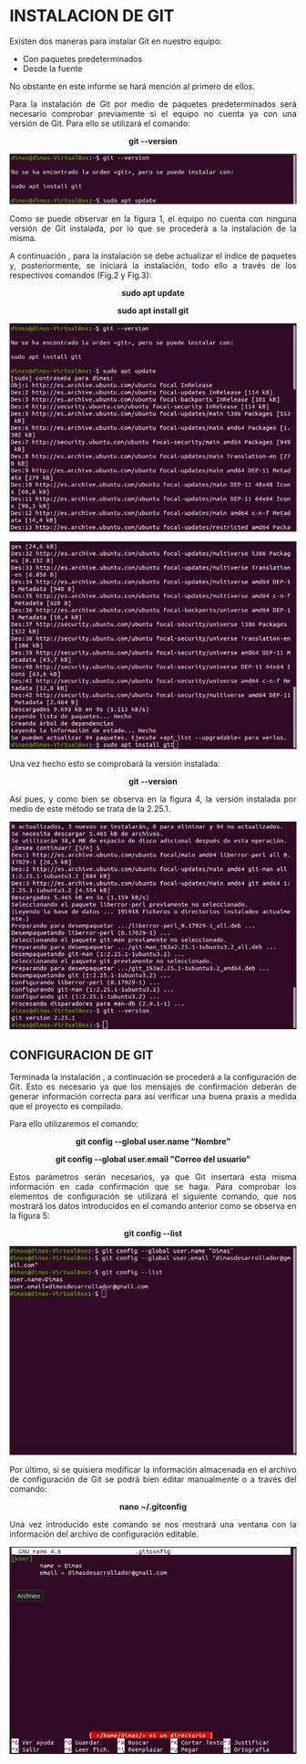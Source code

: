 # INSTALACION DE GIT

<div align="justify">

Existen dos maneras para instalar Git en nuestro equipo:

- Con paquetes predeterminados
- Desde la fuente

No obstante en este informe se hará mención al primero de ellos.

Para la instalación de Git por medio de paquetes predeterminados será necesario comprobar previamente si el equipo no cuenta ya con una versión de Git. Para ello se utilizará el comando:
<div align="justify">

**<p align="center"> git --version </p>**

<p align="center"><img src="https://github.com/jdabrante/CLASES/blob/d1d14b98d80b6af1f3a14e5b56817a7a59fc61ba/1DAW/ENTORNOS/TEMA3/INFORMES/IMAGENES/GIT.1.png" title="Figura 1"></p>
  
<p align="justify">Como se puede observar en la figura 1, el equipo no cuenta con ninguna versión de Git instalada, por lo que se procederá a la instalación de la  misma.</p> 
<p align="justify">A continuación , para la instalación se debe actualizar el índice de paquetes y, posteriormente, se iniciará la instalación, todo ello a través de los respectivos comandos (Fig.2 y Fig.3):</p>

  **<p align="center">sudo apt update</p>**
  **<p align="center">sudo apt install git</p>**
  
  <p align="center"><img src="https://github.com/jdabrante/CLASES/blob/d1d14b98d80b6af1f3a14e5b56817a7a59fc61ba/1DAW/ENTORNOS/TEMA3/INFORMES/IMAGENES/GIT.2.png" title="Figura 2"></p>
  
  <p align="center"><img src="https://github.com/jdabrante/CLASES/blob/d1d14b98d80b6af1f3a14e5b56817a7a59fc61ba/1DAW/ENTORNOS/TEMA3/INFORMES/IMAGENES/GIT.3.png" title="Figura 3"></p>
  
Una vez hecho esto se comprobará la versión instalada:
  
  **<p align="center">git --version</p>**
 
 <p align="justify">Así pues, y como bien se observa en la figura 4, la versión instalada por medio de este método se trata de la 2.25.1.</p>
  
   <p align="center"><img src="https://github.com/jdabrante/CLASES/blob/d1d14b98d80b6af1f3a14e5b56817a7a59fc61ba/1DAW/ENTORNOS/TEMA3/INFORMES/IMAGENES/GIT.4.png" title="Figura4"></p>
  
  

## CONFIGURACION DE GIT
  
  <p align="justify">Terminada la instalación , a continuación se procederá a la configuración de Git. Esto es necesario ya que los mensajes de confirmación deberán de generar información correcta para así verificar una buena praxis a medida que el proyecto es compilado.</p>
  
  Para ello utilizaremos el comando:

  **<p align="center">git config --global user.name “Nombre”</p>**
  **<p align="center">git config --global user.email "Correo del usuario"</p>**
  
  <p align="justify">Estos parámetros serán necesarios, ya que Git insertará esta misma información en cada confirmación que se haga. Para comprobar los elementos de configuración se utilizará el siguiente comando, que nos mostrará los datos introducidos en el comando anterior como se observa en la figura 5:</p>
  
  **<p align="center">git config --list</p>**
  
  <p align="center"><img src="https://github.com/jdabrante/CLASES/blob/d1d14b98d80b6af1f3a14e5b56817a7a59fc61ba/1DAW/ENTORNOS/TEMA3/INFORMES/IMAGENES/GIT.5.png" title="Figura5"></p>
  
  <p align="justify">Por último, si se quisiera modificar la información almacenada en el archivo de configuración de Git se podrá bien editar manualmente o a través del comando:</p>
  
  **<p align="center">nano ~/.gitconfig</p>**
  
  <p align="justify">Una vez introducido este comando se nos mostrará una ventana con la información del archivo de configuración editable.</p>
  
  <p align="center"><img src="https://github.com/jdabrante/CLASES/blob/d1d14b98d80b6af1f3a14e5b56817a7a59fc61ba/1DAW/ENTORNOS/TEMA3/INFORMES/IMAGENES/GIT.6.png" title="Figura6"></p>
  
